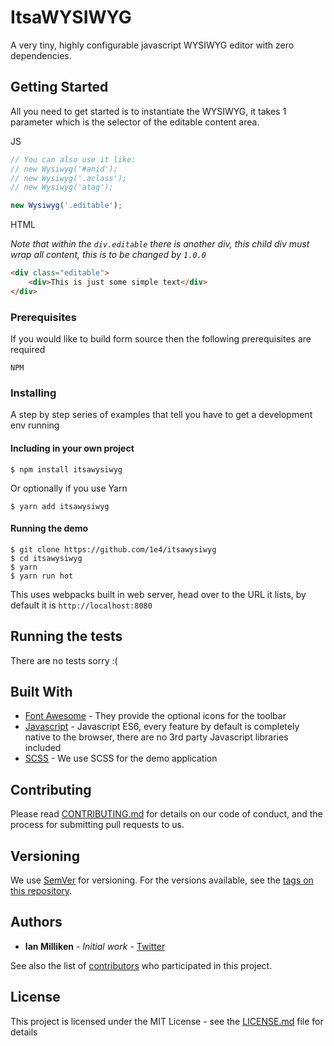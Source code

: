 # ItsaWYSIWYG

A very tiny, highly configurable javascript WYSIWYG editor with zero dependencies.

## Getting Started

All you need to get started is to instantiate the WYSIWYG, it takes 1 parameter which is the selector of the 
editable content area.

JS

```javascript
// You can also use it like:
// new Wysiwyg('#anid');
// new Wysiwyg('.aclass');
// new Wysiwyg('atag');

new Wysiwyg('.editable');
```

HTML

_Note that within the `div.editable` there is another div, this child div must wrap all content, this is to be 
changed by `1.0.0`_

```html
<div class="editable">
    <div>This is just some simple text</div>
</div>
```


### Prerequisites

If you would like to build form source then the following prerequisites are required

```
NPM
```

### Installing

A step by step series of examples that tell you have to get a development env running

#### Including in your own project

```
$ npm install itsawysiwyg
```

Or optionally if you use Yarn

```
$ yarn add itsawysiwyg
```

#### Running the demo

```
$ git clone https://github.com/1e4/itsawysiwyg
$ cd itsawysiwyg
$ yarn
$ yarn run hot
```

This uses webpacks built in web server, head over to the URL it lists, by default it is `http://localhost:8080`

## Running the tests

There are no tests sorry :(

## Built With

* [Font Awesome](https://fontawesome.com/) - They provide the optional icons for the toolbar
* [Javascript](http://es6-features.org) - Javascript ES6, every feature by default is completely native to the 
browser, there are no 3rd party Javascript libraries included
* [SCSS](https://sass-lang.com/) - We use SCSS for the demo application

## Contributing

Please read [CONTRIBUTING.md](https://gist.github.com/PurpleBooth/b24679402957c63ec426) for details on our code of conduct, and the process for submitting pull requests to us.

## Versioning

We use [SemVer](http://semver.org/) for versioning. For the versions available, see the [tags on this repository](https://github.com/1e4/wysiwyg/tags). 

## Authors

* **Ian Milliken** - *Initial work* - [Twitter](https://twitter.com/1e4_)

See also the list of [contributors](https://github.com/1e4/wysiwyg/graphs/contributors) who participated in this project.

## License

This project is licensed under the MIT License - see the [LICENSE.md](LICENSE.md) file for details